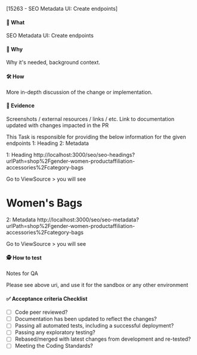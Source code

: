 [15263 - SEO Metadata UI: Create endpoints]

#### 📲 What

SEO Metadata UI: Create endpoints

#### 🤔 Why

Why it's needed, background context.

#### 🛠 How

More in-depth discussion of the change or implementation.

#### 👀 Evidence

Screenshots / external resources / links / etc.
Link to documentation updated with changes impacted in the PR

This Task is responsible for providing the below information for the given endpoints
1: Heading
2: Metadata 


1: Heading
http://localhost:3000/seo/seo-headings?urlPath=shop%2Fgender-women-productaffiliation-accessories%2Fcategory-bags

Go to ViewSource > you will see
<h1>Women's Bags</h1>

2: Metadata
http://localhost:3000/seo/seo-metadata?urlPath=shop%2Fgender-women-productaffiliation-accessories%2Fcategory-bags

Go to ViewSource > you will see
<meta name="description" content="Punctuate your look with bags & handbags from our range. Carry your essentials in style with ladies clutch & leather bags. Next day delivery & free returns available."/>
<meta name="keywords" content=""/>
<meta name="robots" content=""/>

#### 🕵️ How to test

Notes for QA

Please see above uri, and use it for the sandbox or any other environment


#### ✅ Acceptance criteria Checklist

- [ ] Code peer reviewed?
- [ ] Documentation has been updated to reflect the changes?
- [ ] Passing all automated tests, including a successful deployment?
- [ ] Passing any exploratory testing?
- [ ] Rebased/merged with latest changes from development and re-tested?
- [ ] Meeting the Coding Standards?
